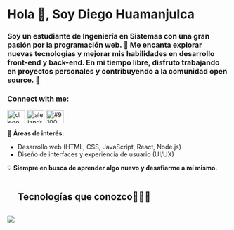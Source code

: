 <h1>Hola 👋, Soy Diego Huamanjulca</h1>
<h3>Soy un estudiante de Ingeniería en Sistemas con una gran pasión por la programación web. 🚀 Me encanta explorar nuevas tecnologías y mejorar mis habilidades en desarrollo front-end y back-end. En mi tiempo libre, disfruto trabajando en proyectos personales y contribuyendo a la comunidad open source. 🌟</h3>

<h3 align="left">Connect with me:</h3>
<p align="left">
<a href="https://fb.com/diego.huamanjulcaguerrero" target="blank"><img align="center" src="https://raw.githubusercontent.com/rahuldkjain/github-profile-readme-generator/master/src/images/icons/Social/facebook.svg" alt="diego.huamanjulcaguerrero" height="30" width="40" /></a>
<a href="https://instagram.com/alejandro.huamanjulca" target="blank"><img align="center" src="https://raw.githubusercontent.com/rahuldkjain/github-profile-readme-generator/master/src/images/icons/Social/instagram.svg" alt="alejandro.huamanjulca" height="30" width="40" /></a>
<a href="https://discord.gg/#9100" target="blank"><img align="center" src="https://raw.githubusercontent.com/rahuldkjain/github-profile-readme-generator/master/src/images/icons/Social/discord.svg" alt="#9100" height="30" width="40" /></a>
</p>






<!--Intro-->

  
🔧 **Áreas de interés:**

- Desarrollo web (HTML, CSS, JavaScript, React, Node.js)
- Diseño de interfaces y experiencia de usuario (UI/UX)

💡 **Siempre en busca de aprender algo nuevo y desafiarme a mí mismo.**

<!--Intro-->


<div id="user-content-toc">
  <ul>
    <summary><h2 style="display: inline-block">Tecnologías que conozco👨🏻‍💻</h2></summary>
  </ul>
</div>
<p>
  <a href="https://skillicons.dev">
    <img src="https://skillicons.dev/icons?i=html,css,js,ts,react,tailwind,bootstrap,materialui,php,laravel,python,java,mysql,git,vscode,postman,figma,discord" />
  </a>
</p>
